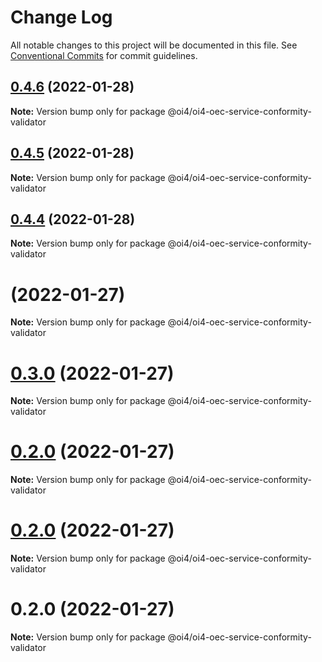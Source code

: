 # Change Log

All notable changes to this project will be documented in this file.
See [Conventional Commits](https://conventionalcommits.org) for commit guidelines.

## [0.4.6](https://github.com/OI4/oi4-service/compare/@oi4/oi4-oec-service-conformity-validator@0.4.5...@oi4/oi4-oec-service-conformity-validator@0.4.6) (2022-01-28)

**Note:** Version bump only for package @oi4/oi4-oec-service-conformity-validator





## [0.4.5](https://github.com/OI4/oi4-service/compare/@oi4/oi4-oec-service-conformity-validator@0.4.4...@oi4/oi4-oec-service-conformity-validator@0.4.5) (2022-01-28)

**Note:** Version bump only for package @oi4/oi4-oec-service-conformity-validator





## [0.4.4](https://github.com/OI4/oi4-service/compare/@oi4/oi4-oec-service-conformity-validator@0.3.0...@oi4/oi4-oec-service-conformity-validator@0.4.4) (2022-01-28)

**Note:** Version bump only for package @oi4/oi4-oec-service-conformity-validator





# [](https://github.com/OI4/oi4-service/compare/@oi4/oi4-oec-service-conformity-validator@0.3.0...@oi4/oi4-oec-service-conformity-validator@) (2022-01-27)

**Note:** Version bump only for package @oi4/oi4-oec-service-conformity-validator





# [0.3.0](https://github.com/OI4/oi4-service/compare/@oi4/oi4-oec-service-conformity-validator@0.2.0...@oi4/oi4-oec-service-conformity-validator@0.3.0) (2022-01-27)

**Note:** Version bump only for package @oi4/oi4-oec-service-conformity-validator





# [0.2.0](https://github.com/OI4/oi4-service/compare/@oi4/oi4-oec-service-conformity-validator@0.2.0...@oi4/oi4-oec-service-conformity-validator@0.2.0) (2022-01-27)

**Note:** Version bump only for package @oi4/oi4-oec-service-conformity-validator





# [0.2.0](https://github.com/OI4/oi4-service/compare/@oi4/oi4-oec-service-conformity-validator@0.2.0...@oi4/oi4-oec-service-conformity-validator@0.2.0) (2022-01-27)

**Note:** Version bump only for package @oi4/oi4-oec-service-conformity-validator





# 0.2.0 (2022-01-27)

**Note:** Version bump only for package @oi4/oi4-oec-service-conformity-validator
